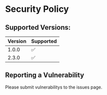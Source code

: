 # Security Policy

## Supported Versions:

| Version | Supported          |
| ------- | ------------------ |
| 1.0.0   | :white_check_mark: |
| 2.3.0   | :white_check_mark: |


## Reporting a Vulnerability

Please submit vulnerabilitys to the issues page.
